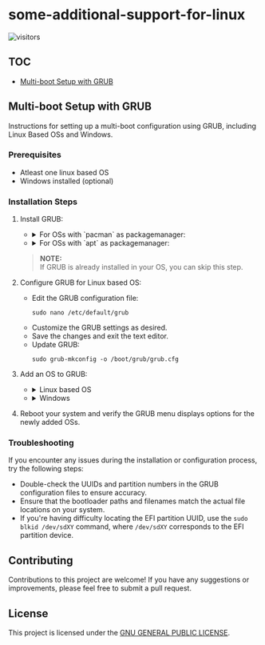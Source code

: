 # some-additional-support-for-linux

![visitors](https://visitor-badge.laobi.icu/badge?page_id=SrijanBhattacharyya/some-additional-support-for-linux)

## TOC
* [Multi-boot Setup with GRUB](Multi-boot%20Setup%20with%20GRUB.md)

## Multi-boot Setup with GRUB
Instructions for setting up a multi-boot configuration using GRUB, including Linux Based OSs and Windows.

### Prerequisites

* Atleast one linux based OS
* Windows installed (optional)

### Installation Steps
1. Install GRUB:
   * <details>
      <summary>For OSs with `pacman` as packagemanager:</summary>

     ```
     sudo pacman -S grub
     ```
     </details>
   * <details>
      <summary>For OSs with `apt` as packagemanager:</summary>

     ```
     sudo apt install grub
     ```
     </details>
   > **NOTE:**
   <br> If GRUB is already installed in your OS, you can skip this step.

3. Configure GRUB for Linux based OS:
   * Edit the GRUB configuration file:
     ```
     sudo nano /etc/default/grub
     ```
   * Customize the GRUB settings as desired.
   * Save the changes and exit the text editor.
   * Update GRUB:
     ```
     sudo grub-mkconfig -o /boot/grub/grub.cfg
     ```

4. Add an OS to GRUB:
   * <details>
      <summary>Linux based OS</summary>

     * Open the custom configuration file for editing:
       ```
       sudo nano /etc/grub.d/40_custom
       ```
     * Add the following lines to the file:
       ```
       menuentry <NAME_OF_OS_WHICH_YOU_WANT_TO_SHOW> {
         insmod part_gpt
         insmod fat
         insmod search_fs_uuid
         search --fs-uuid --no-floppy --set=root <ARCH_ESP_UUID>
         chainloader <PATH_TO_OS_EFI.efi>
       }
       ```
       > *NOTE:*
       <br> Replace `<NAME_OF_OS_WHICH_YOU_WANT_TO_SHOW>` with your OS name [like: "Arch Linux"].
       <br> Replace `<ARCH_ESP_UUID>` with UUID of the EFI System Partition (ESP) where bootloader of the OS is located. *You can find the UUID by running the command `sudo blkid /dev/sdXY`, where `/dev/sdXY` is the partition device for the ESP, for example: `/dev/sda1`.*
       <br> Replace `<PATH_TO_OS_EFI.efi>` with the path to the EFI of the os. Usually present at `/EFI/arch/vmlinuz.efi` or `/boot/efi/EFI/<OS_NAME>/grubx64.efi`. Here `<OS_NAME>` is the name of your OS.
     * Save the changes and exit the text editor.
     * Update GRUB:
       ```
       sudo grub-mkconfig -o /boot/grub/grub.cfg
       ```
     </details>

   * <details>
      <summary>Windows</summary>

     * Open the custom configuration file for editing:
       ```
       sudo nano /etc/grub.d/40_custom
       ```
     * Add the following lines to the file:
       ```
       menuentry "Windows" {
           insmod ntfs
           set root=(hd0,1)
           chainloader +1
       }
       ```
       > **NOTE:**
       <br> Customize the `set root` line if necessary to reflect the correct partition for Windows.
     * Save the changes and exit the text editor.
     * Update GRUB:
       ```
       sudo grub-mkconfig -o /boot/grub/grub.cfg
       ```
     </details>

5. Reboot your system and verify the GRUB menu displays options for the newly added OSs.

### Troubleshooting
If you encounter any issues during the installation or configuration process, try the following steps:

* Double-check the UUIDs and partition numbers in the GRUB configuration files to ensure accuracy.
* Ensure that the bootloader paths and filenames match the actual file locations on your system.
* If you're having difficulty locating the EFI partition UUID, use the `sudo blkid /dev/sdXY` command, where `/dev/sdXY` corresponds to the EFI partition device.

## Contributing

Contributions to this project are welcome! If you have any suggestions or improvements, please feel free to submit a pull request.

## License

This project is licensed under the [GNU GENERAL PUBLIC LICENSE](LICENSE).
